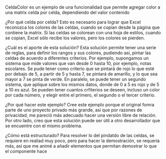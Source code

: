 CeldaColor es un ejemplo de una funcionalidad que permite agregar color a una matrix celda por celda, dependiendo del valor contenido

¿Por qué celda por celda?
Esto es necesario para lograr que Excel reconozca los colores de las celdas, cuando se copian desde la página que contiene la matrix. Si las celdas se colorean con una hoja de estilos, cuando se copian, Excel sólo recibe los valores, pero los colores se pierden.

¿Cuál es el aporte de esta solución?
Esta solución permite tener una serie de reglas, para definir los rangos y sus colores, pudiendo así, pintar las celdas de acuerdo a diferentes criterios. Por ejemplo, supongamos un sistema que mide valores que van desde 0 hasta 10, por ejemplo, notas escolares. Se pude tener como criterio que se pintará de rojo lo que esté por debajo de 5, a partir de 5 y hasta 7, se pintará de amarillo, y lo que sea mayor a 7 se pinta de verde. En paralelo, se puede tener un segundo sistema, que aplique sobre los mismos datos, donde de 0 a 5 es rojo y de 5 a 10 es azul. Se pueden tener cuantos crfiterios se deseen, incluso un color por cada número, y elegir entre el primero, el segundo o el tercer criterio.

¿Por qué hacer este ejemplo?
Cree este ejemplo porque el original fomra parte de uno proyecto privado más grande, así que por razones de privacidad, me pareció más adecuado hacer una versión libre de relación. Por otro lado, creo que esta solución puede ser útil a otro desarrollador que se encuentre con el mismo problema.

¿Cómo está estructurado?
Para resolver lo del pindatdo de las celdas, se requiere en realiad muy poco, pero para hacer la demostración, se requería más, así que me animé a añadir elementos que permitan demostrar lo que el componente hace



